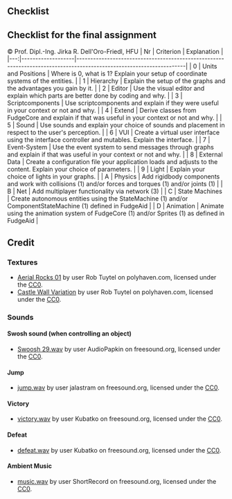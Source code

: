 ## Checklist

## Checklist for the final assignment
© Prof. Dipl.-Ing. Jirka R. Dell'Oro-Friedl, HFU
| Nr | Criterion       | Explanation                                                                                                              |
|---:|-------------------|---------------------------------------------------------------------------------------------------------------------|
|  0 | Units and Positions | Where is 0, what is 1? Explain your setup of coordinate systems of the entities.                                    |
|  1 | Hierarchy         | Explain the setup of the graphs and the advantages you gain by it.                                                  |
|  2 | Editor            | Use the visual editor and explain which parts are better done by coding and why.                                    |
|  3 | Scriptcomponents  | Use scriptcomponents and explain if they were useful in your context or not and why.                                |
|  4 | Extend            | Derive classes from FudgeCore and explain if that was useful in your context or not and why.                        |
|  5 | Sound             | Use sounds and explain your choice of sounds and placement in respect to the user's perception.                     |
|  6 | VUI               | Create a virtual user interface using the interface controller and mutables. Explain the interface.                 |
|  7 | Event-System      | Use the event system to send messages through graphs and explain if that was useful in your context or not and why. |
|  8 | External Data     | Create a configuration file your application loads and adjusts to the content. Explain your choice of parameters.   |
|  9 | Light             | Explain your choice of lights in your graphs.                                                                       |
|  A | Physics           | Add rigidbody components and work with collisions (1) and/or forces and torques (1) and/or joints (1)               |
|  B | Net               | Add multiplayer functionality via network (3)                                                                       |
|  C | State Machines    | Create autonomous entities using the StateMachine (1) and/or ComponentStateMachine (1) defined in FudgeAid          |
|  D | Animation         | Animate using the animation system of FudgeCore (1) and/or Sprites (1) as defined in FudgeAid                           |


## Credit
### Textures
- [Aerial Rocks 01](https://polyhaven.com/a/aerial_rocks_01) by user Rob Tuytel on polyhaven.com, licensed under the [CC0](https://polyhaven.com/license).
- [ Castle Wall Variation](https://polyhaven.com/a/castle_wall_varriation) by user Rob Tuytel on polyhaven.com, licensed under the [CC0](https://polyhaven.com/license).

### Sounds
#### Swosh sound (when controlling an object)
- [Swoosh 29.wav](https://freesound.org/people/AudioPapkin/sounds/444644/) by user AudioPapkin on freesound.org, licensed under the [CC0](https://creativecommons.org/publicdomain/zero/1.0/).

#### Jump
- [jump.wav](https://freesound.org/people/jalastram/sounds/386614/) by user jalastram on freesound.org, licensed under the [CC0](https://creativecommons.org/publicdomain/zero/1.0/).

#### Victory
- [victory.wav](https://freesound.org/people/Kubatko/sounds/336725/) by user Kubatko on freesound.org, licensed under the [CC0](https://creativecommons.org/publicdomain/zero/1.0/).

#### Defeat
- [defeat.wav](https://freesound.org/people/Kubatko/sounds/196584/) by user Kubatko on freesound.org, licensed under the [CC0](https://creativecommons.org/publicdomain/zero/1.0/).


#### Ambient Music
- [music.wav](https://freesound.org/people/ShortRecord/sounds/522589/) by user ShortRecord on freesound.org, licensed under the [CC0](https://creativecommons.org/publicdomain/zero/1.0/).